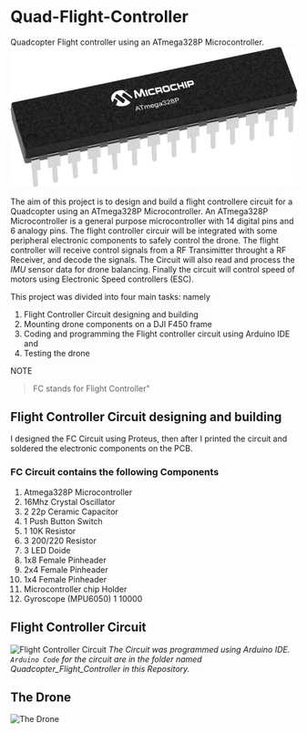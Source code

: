 # Quad-Flight-Controller
Quadcopter Flight controller using an ATmega328P Microcontroller.
![Picture of ATmega328P](https://raw.githubusercontent.com/giulionyakunga/Quad-Flight-Controller/main/ATmega328P.jpg)

The aim of this project is to design and build a flight controllere circuit for a Quadcopter using an ATmega328P Microcontroller. An ATmega328P Microcontroller is a general purpose microcontroller with 14 digital pins and 6 analogy pins.
The flight controller circuir will be integrated with some peripheral electronic components to safely control the drone. The flight controller will receive control signals from a RF Transimitter throught a RF Receiver, and decode the signals. The Circuit will also read and process the *IMU* sensor data for drone balancing. Finally the circuit will control speed of motors using Electronic Speed controllers (ESC).

This project was divided into four main tasks: namely
  1. Flight Controller Circuit designing and building
  2. Mounting drone components on a DJI F450 frame
  3. Coding and programming the Flight controller circuit using Arduino IDE and
  4. Testing the drone

NOTE
> FC stands for Flight Controller"

## Flight Controller Circuit designing and building
I designed the FC Circuit using Proteus, then after I printed the circuit and soldered the electronic components on the PCB.

### FC Circuit contains the following Components
1. Atmega328P Microcontroller
2. 16Mhz Crystal Oscillator
3. 2 22p Ceramic Capacitor
4. 1 Push Button Switch
5. 1 10K Resistor
6. 3 200/220 Resistor
7. 3 LED Doide
8. 1x8 Female Pinheader
9. 2x4 Female Pinheader
10. 1x4 Female Pinheader
11. Microcontroller chip Holder
12. Gyroscope (MPU6050) 1 10000

## Flight Controller Circuit
![Flight Controller Circuit](https://raw.githubusercontent.com/giulionyakunga/Quad-Flight-Controller/main/Flight%20Controller%20Circuit.jpg)
*The Circuit was programmed using Arduino IDE. ```Arduino Code``` for the circuit are in the folder named Quadcopter_Flight_Controller in this Repository.*

## The Drone
![The Drone](https://raw.githubusercontent.com/giulionyakunga/Quad-Flight-Controller/main/Drone.jpg)
